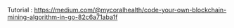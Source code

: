 Tutorial : <https://medium.com/@mycoralhealth/code-your-own-blockchain-mining-algorithm-in-go-82c6a71aba1f>
